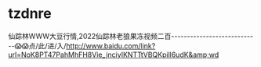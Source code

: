 # tzdnre
仙踪林WWW大豆行情,2022仙踪林老狼果冻视频二百----------------------------😱😱点/此/进/入/http://www.baidu.com/link?url=NoK8PT47PahMhFH8Vie_jnciyIKNTTtVBQKpill6udK&amp;wd
